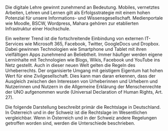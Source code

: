 <!-- filename: 01_Digitale_Lehre_im_Visier.md -->
<!-- title: Digitale Lehre im Visier -->

Die digitale Lehre gewinnt zunehmend an Bedeutung. Mobiles, vernetztes Arbeiten, Lehren und Lernen gilt als Erfolgsstrategie mit einem hohen Potenzial für unsere Informations- und Wissensgesellschaft. Medienportale wie Moodle, BSCW, Wordpress, Mahara gehören zur etablierten Infrastruktur einer Hochschule.

Ein weiterer Trend ist die fortschreitende Einbindung von externen IT-Services wie Microsoft 365, Facebook, Twitter, GoogleDocs und Dropbox. Dabei gewinnen Technologien wie Smartphone und Tablet mit ihren vielfältigen Apps zunehmend an Beliebtheit. Immer häufiger werden eigene Lerninhalte mit Technologien wie Blogs, Wikis, Facebook und YouTube ins Netz gestellt. Auch in dieser neuen Welt gelten die Regeln des Urheberrechts. Der organisierte Umgang mit geistigem Eigentum hat hohen Wert für eine Zivilgesellschaft. Dies kann man daran erkennen, dass der Ausgleich zwischen den Interessen von Urheberinnen und Urhebern und Nutzerinnen und Nutzern in die Allgemeine Erklärung der Menschenrechte der UNO aufgenommen wurde (Universal Declaration of Human Rights, Art. 27).

Die folgende Darstellung beschreibt primär die Rechtslage in Deutschland. In Österreich und in der Schweiz ist die Rechtslage im Wesentlichen vergleichbar. Wenn in Österreich und in der Schweiz andere Regelungen getroffen worden sind, werden die Unterschiede beschrieben.
